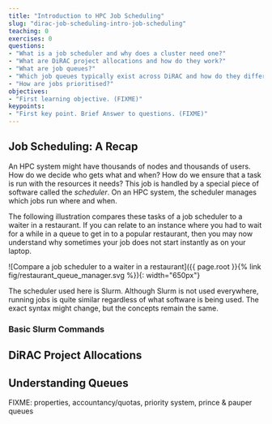 ```yaml
---
title: "Introduction to HPC Job Scheduling"
slug: "dirac-job-scheduling-intro-job-scheduling"
teaching: 0
exercises: 0
questions:
- "What is a job scheduler and why does a cluster need one?"
- "What are DiRAC project allocations and how do they work?"
- "What are job queues?"
- "Which job queues typically exist across DiRAC and how do they differ?"
- "How are jobs prioritised?"
objectives:
- "First learning objective. (FIXME)"
keypoints:
- "First key point. Brief Answer to questions. (FIXME)"
---
```



## Job Scheduling: A Recap

An HPC system might have thousands of nodes and thousands of users. How do we
decide who gets what and when? How do we ensure that a task is run with the
resources it needs? This job is handled by a special piece of software called
the _scheduler_. On an HPC system, the scheduler manages which jobs run where
and when.

The following illustration compares these tasks of a job scheduler to a waiter
in a restaurant. If you can relate to an instance where you had to wait for a
while in a queue to get in to a popular restaurant, then you may now understand
why sometimes your job does not start instantly as on your laptop.

![Compare a job scheduler to a waiter in a restaurant]({{ page.root }}{% link fig/restaurant_queue_manager.svg %}){: width="650px"}

The scheduler used here is Slurm. Although
Slurm is not used everywhere, running jobs is quite similar
regardless of what software is being used. The exact syntax might change, but
the concepts remain the same.

### Basic Slurm Commands



## DiRAC Project Allocations

## Understanding Queues

FIXME: properties, accountancy/quotas, priority system, prince & pauper queues



